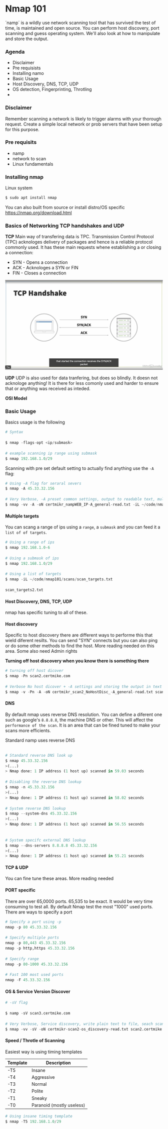 # Nmap 101

´namp´ is a wildly use network scanning tool that has survived the test of time, is maintained and open source. You can perform host discovery, port scanning and guess operating system. We'll also look at how to manipulate and store the output.

### Agenda

- Disclaimer
- Pre requisists 
- Installing namo
- Basic Usage
- Host Discovery, DNS, TCP, UDP
- OS detection, Fingerprinting, Throtling
- 

### Disclaimer

Remember scanning a network is likely to trigger alarms with your thorough request. Create a simple local network or prob servers that have been setup for this purpose.

### Pre requisits

- namp
- network to scan 
- Linux fundamentals

### Installing nmap

Linux system
```bash
$ sudo apt install nmap
```

You can also built from source or install distro/OS specific https://nmap.org/download.html

### Basics of  Networking TCP handshakes and UDP

**TCP**
Main way of transfering data is TPC. Transmission Control Protocol (TPC) acknologes delivery of packages and hence is a reliable protocol commonly used. 
It has these main requests whene establishing a or closing a connection:

- SYN - Opens a connection
- ACK - Acknologes a SYN or FIN 
- FIN - Closes a connection


 ![alt text](./image.png)

**UDP**
UDP is also used for data tranfering, but does so blindly. It doesn not acknologe anything! 
It is there for less comonly used and harder to ensure that or anything was received as inteded.

**OSI Model**



### Basic Usage

Basics usage is the following 


```python
# Syntax

$ nmap -flags-opt <ip/submask>

# example scanning ip range using submask
$ nmap 192.168.1.0/29  

```

Scanning with pre set default setting to actually find anything use the `-A` flag:

```python
# Using -A flag for seraral severs 
$ nmap -A 45.33.32.156  

# Very Verbose, -A preset common settings, output to readable text, multiple target list
$ nmap -vv -A -oN certmikr_nampWEB_IP-A_general-read.txt -iL ~/code/nmap101/scans/scan_targets2.txt

```

#### Multiple targets 

You can scang a range of ips using a `range`, a `submask` and you can feed it a `list of of targets`.

```python
# Using a range of ips
$ nmap 192.168.1.0-6

# Using a submask of ips
$ nmap 192.168.1.0/29

# Using a list of targets
$ nmap -iL ~/code/nmap101/scans/scan_targets.txt

scan_targets2.txt


```


#### Host Discovery, DNS, TCP, UDP

nmap has specific tuning to all of these. 

#### Host discovery 

Specific to host discovery there are different ways to performe this that wield diferent resilts. 
You can send "SYN" connects but you can also ping or do some other methods to find the host. More reading needed on this area. 
Some also need Admin rights

**Turning off host discovery when you know there is something there**

```python
# turning off host dicover
$ nmap -Pn scan2.certmike.com

# Verbose No host dicover + -A settings and storing the output in text file
$ nmap -v -Pn -A -oN certmikr_scan2_NoHostDisc_-A_general-read.txt scan2.certmike.com

```

#### DNS

By default nmap uses reverse DNS resolution. You can define a diferent one such as google's `8.8.8.8`, the machine DNS or other. This will affect the `performance of the scan`. It is an area that can be fined tuned to make your scans more efficients. 

Standard namp uses reverse DNS

```python

# Standard reverse DNS look up
$ nmap 45.33.32.156
>(...)
> Nmap done: 1 IP address (1 host up) scanned in 59.03 seconds

# Disabling the reverse DNS lookup
$ nmap -n 45.33.32.156
>(...)
> Nmap done: 1 IP address (1 host up) scanned in 58.02 seconds

# System reverse DNS lookup
$ nmap --system-dns 45.33.32.156
>(...)
> Nmap done: 1 IP address (1 host up) scanned in 56.55 seconds


# System specifc external DNS lookup
$ nmap --dns-servers 8.8.8.8 45.33.32.156
>(...)
> Nmap done: 1 IP address (1 host up) scanned in 55.21 seconds
```


#### TCP & UDP 

You can fine tune these areas. More reading needed


#### PORT specific

There are over 65,0000 ports. 65,535 to be exact. 
It would be very time consuming to test all. By default Nmap test the most "1000" used ports.
There are ways to specify a port

```python
# Specify a port using -p
nmap -p 80 45.33.32.156

# Specify multiple ports
nmap -p 80,443 45.33.32.156
nmap -p http,https 45.33.32.156

# Specify range
nmap -p 80-1000 45.33.32.156

# Fast 100 most used ports
nmap -F 45.33.32.156

```

#### OS & Service Version Discover

```python
# -sV flag

$ namp -sV scan3.certmike.com

# Very Verbose, Service discovery, write plain text to file, seach scan2.certmike.com
$ nmap -vv -sV -oN certmikr-scan2-os_discovery-read.txt scan2.certmike.com

```

#### Speed / Throtle of Scanning

Easiest way is using timing templates

| Template | Description               |
|----------|---------------------------|
| -T5      | Insane                    |
| -T4      | Aggressive                |
| -T3      | Normal                    |
| -T2      | Polite                    |
| -T1      | Sneaky                    |
| -T0      | Paranoid (mostly useless) |

```python
# Using insane timing template
$ nmap -T5 192.168.1.0/29  

```





